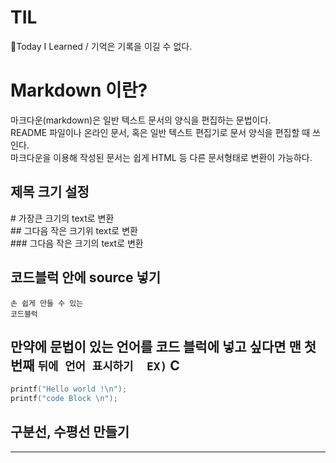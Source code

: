 # TIL
📝Today I Learned / 기억은 기록을 이길 수 없다.

# Markdown 이란?
마크다운(markdown)은 일반 텍스트 문서의 양식을 편집하는 문법이다.<br>
README 파일이나 온라인 문서, 혹은 일반 텍스트 편집기로 문서 양식을 편집할 때 쓰인다.<br> 
마크다운을 이용해 작성된 문서는 쉽게 HTML 등 다른 문서형태로 변환이 가능하다.<br>

## 제목 크기 설정
\# 가장큰 크기의 text로 변환<br>
\## 그다음 작은 크기위 text로 변환<br>
\### 그다음 작은 크기의 text로 변환<br>

## 코드블럭 안에 source 넣기

```
손 쉽게 만들 수 있는
코드블럭
```

## 만약에 문법이 있는 언어를 코드 블럭에 넣고 싶다면 맨 첫번째 ``` 뒤에 언어 표시하기  EX) ``` C
``` C
printf("Hello world !\n");
printf("code Block \n");
```

## 구분선, 수평선 만들기
------------